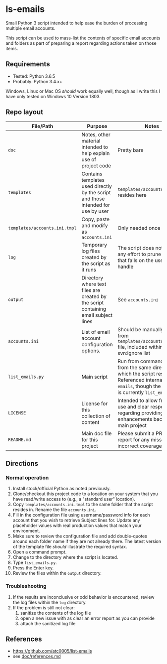 # ls-emails

Small Python 3 script intended to help ease the burden of processing multiple
email accounts.

This script can be used to mass-list the contents of specific
email accounts and folders as part of preparing a report regarding actions
taken on those items.

## Requirements

- Tested: Python 3.6.5
- Probably: Python 3.4.x+

Windows, Linux or Mac OS *should* work equally well, though as I write this I
have only tested on Windows 10 Version 1803.

## Repo layout

File/Path | Purpose | Notes
--------- | ------- | -----
`doc` | Notes, other material intended to help explain use of project code | Pretty bare
`templates` | Contains templates used directly by the script and those intended for use by user | `templates/accounts.ini.tmpl` resides here
`templates/accounts.ini.tmpl` | Copy, paste and modify as `accounts.ini` | Only needed once
`log` | Temporary log files created by the script as it runs | The script does not make any effort to prune old files, that falls on the user to handle
`output` | Directory where text files are created by the script containing email subject lines | See `accounts.ini`
`accounts.ini` | List of email account configuration options. | Should be manually created from `templates/accounts.ini.tmpl` file, included within svn:ignore list
`list_emails.py` | Main script | Run from command-line from the same directory in which the script resides. Referenced internally as `ls-emails`, though the filename is currently `list_emails.py`
`LICENSE` | License for this collection of content | Intended to allow freedom of use and clear responsibility regarding providing enhancements back to the main project
`README.md` | Main doc file for this project | Please submit a PR or bug report for any missing or incorrect coverage

## Directions

### Normal operation

1. Install stock/official Python as noted previously.
1. Clone/checkout this project code to a location on your system that you have
   read/write access to (e.g., a "standard user" location).
1. Copy `templates/accounts.ini.tmpl` to the same folder that the script
   resides in. Rename the file `accounts.ini`.
1. Fill in the configuration file using username/password info for each
   account that you wish to retrieve Subject lines for. Update any placeholder
   values with real production values that match your environment.
1. Make sure to review the configuration file and add double-quotes around
   each folder name if they are not already there. The latest version of the
   template file *should* illustrate the required syntax.
1. Open a command prompt.
1. Change to the directory where the script is located.
1. Type `list_emails.py`.
1. Press the Enter key.
1. Review the files within the `output` directory.

### Troubleshooting

1. If the results are inconclusive or odd behavior is encountered, review
   the log files within the `log` directory.
1. If the problem is still not clear:
    1. sanitize the contents of the log file
    1. open a new issue with as clear an error report as you can provide
    1. attach the sanitized log file

## References

- <https://github.com/atc0005/list-emails>
- see [doc/references.md](doc/references.md)
